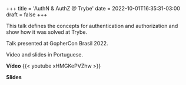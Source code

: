 +++
title = 'AuthN & AuthZ @ Trybe'
date = 2022-10-01T16:35:31-03:00
draft = false
+++

This talk defines the concepts for authentication and authorization and show how it was solved at Trybe. 

Talk presented at GopherCon Brasil 2022. 

Video and slides in Portuguese.

**Vídeo**
{{< youtube xHMGKePVZhw >}}

**Slides**
